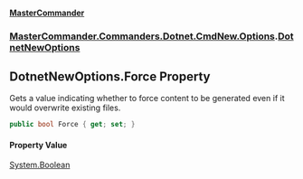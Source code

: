 #### [MasterCommander](MasterCommander.md 'MasterCommander')
### [MasterCommander.Commanders.Dotnet.CmdNew.Options](MasterCommander.md#MasterCommander.Commanders.Dotnet.CmdNew.Options 'MasterCommander.Commanders.Dotnet.CmdNew.Options').[DotnetNewOptions](DotnetNewOptions.md 'MasterCommander.Commanders.Dotnet.CmdNew.Options.DotnetNewOptions')

## DotnetNewOptions.Force Property

Gets a value indicating whether to force content to be generated even if it would overwrite existing files.

```csharp
public bool Force { get; set; }
```

#### Property Value
[System.Boolean](https://docs.microsoft.com/en-us/dotnet/api/System.Boolean 'System.Boolean')